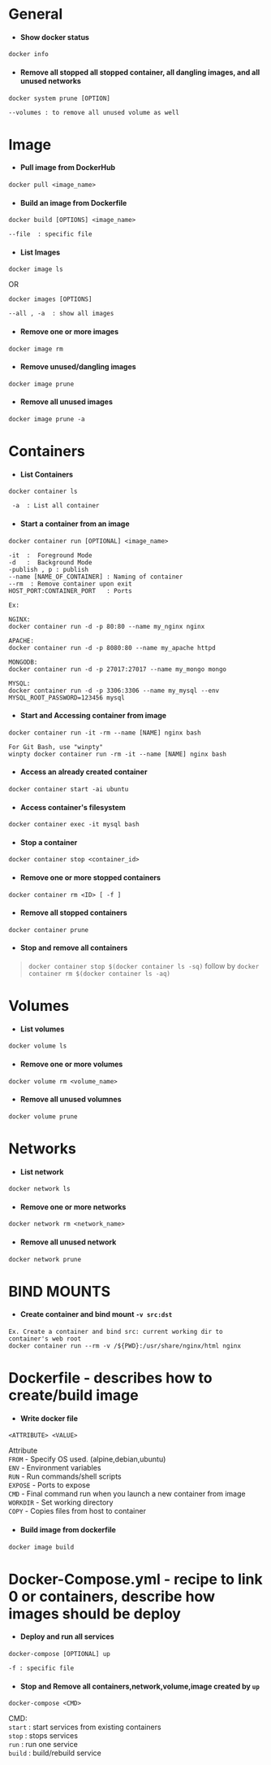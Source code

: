 # General 
* #### Show docker status 
``` 
docker info
```
* #### Remove all stopped all stopped container, all dangling images, and all unused networks
```
docker system prune [OPTION]

--volumes : to remove all unused volume as well
```

<!--  END OF GENERAL -------------------------------------------------------------->



# Image

* #### Pull image from DockerHub 
```
docker pull <image_name>
```

* #### Build an image from Dockerfile 
```
docker build [OPTIONS] <image_name>

--file  : specific file 
```

* #### List Images 
```
docker image ls  
```
OR  
```
docker images [OPTIONS]

--all , -a  : show all images 
```

* #### Remove one or more images 
```
docker image rm 
```
* #### Remove unused/dangling images 
```
docker image prune 
```
* #### Remove all unused images 
```
docker image prune -a
```

<!--  END OF IMAGE -------------------------------------------------------------->
 
 
 
# Containers 
* #### List Containers 
```
docker container ls  

 -a  : List all container 
```
* #### Start a container from an image 
```
docker container run [OPTIONAL] <image_name>

-it  :  Foreground Mode 
-d   :  Background Mode
-publish , p : publish 
--name [NAME_OF_CONTAINER] : Naming of container 
--rm  : Remove container upon exit 
HOST_PORT:CONTAINER_PORT   : Ports 

Ex:

NGINX:
docker container run -d -p 80:80 --name my_nginx nginx

APACHE:
docker container run -d -p 8080:80 --name my_apache httpd 

MONGODB:
docker container run -d -p 27017:27017 --name my_mongo mongo 

MYSQL:
docker container run -d -p 3306:3306 --name my_mysql --env MYSQL_ROOT_PASSWORD=123456 mysql 
```
* #### Start and Accessing container from image 
```
docker container run -it -rm --name [NAME] nginx bash 

For Git Bash, use "winpty"
winpty docker container run -rm -it --name [NAME] nginx bash 
```
* #### Access an already created  container 
```
docker container start -ai ubuntu 
```
* #### Access container's filesystem 
```
docker container exec -it mysql bash
```
* #### Stop a container 
```
docker container stop <container_id>
```
* #### Remove one or more stopped containers 
```
docker container rm <ID> [ -f ]
```
* #### Remove all stopped containers 
```
docker container prune 
```
* #### Stop and remove all containers 
>`docker container stop $(docker container ls -sq)` follow by `docker container rm $(docker container ls -aq)`


<!--  END OF CONTAINER -------------------------------------------------------------->


# Volumes 
* #### List volumes  
```
docker volume ls
```
* #### Remove one or more volumes 
```
docker volume rm <volume_name>
```
* #### Remove all unused volumnes 
```
docker volume prune 
```


<!--  END OF VOLUME -------------------------------------------------------------->


# Networks 
* #### List network
```
docker network ls 
```
* #### Remove one or more networks 
```
docker network rm <network_name>
```
* #### Remove all unused network 
```
docker network prune
```

<!--  END OF NETWORKS -------------------------------------------------------------->

# BIND MOUNTS 
* #### Create container and bind mount `-v src:dst`
```
Ex. Create a container and bind src: current working dir to container's web root 
docker container run --rm -v /${PWD}:/usr/share/nginx/html nginx 
```

<!--  END OF BIND MOUNTS -------------------------------------------------------------->

# Dockerfile - describes how to create/build image
* #### Write docker file 
```
<ATTRIBUTE> <VALUE>
```
Attribute  
`FROM` - Specify OS used. (alpine,debian,ubuntu)  
`ENV` - Environment variables   
`RUN` - Run commands/shell scripts  
`EXPOSE` - Ports to expose   
`CMD` - Final command run when you launch a new container from image   
`WORKDIR` - Set working directory   
`COPY` - Copies files from host to container   


* #### Build image from dockerfile 
```
docker image build 
```


<!--  END OF DockerFile -------------------------------------------------------------->

# Docker-Compose.yml - recipe to link 0 or containers, describe how images should be deploy
* #### Deploy and run all services 
```
docker-compose [OPTIONAL] up 

-f : specific file
```
* #### Stop and Remove all containers,network,volume,image created by `up`
```
docker-compose <CMD>
```
CMD:  
`start` : start services from existing containers  
`stop`  : stops services  
`run`   : run one service   
`build` : build/rebuild service 

<!--  END OF DockerCompose -------------------------------------------------------------->
